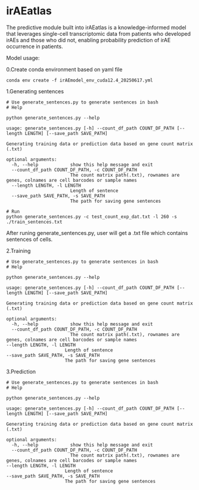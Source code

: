 # irAEatlas
The predictive module built into irAEatlas is a knowledge-informed model that leverages single-cell transcriptomic data from patients who developed irAEs and those who did not, enabling probability prediction of irAE occurrence in patients.

Model usage: 

0.Create conda environment based on yaml file

    conda env create -f irAEmodel_env_cuda12.4_20250617.yml 

1.Generating sentences

    # Use generate_sentences.py to generate sentences in bash 
    # Help
    
    python generate_sentences.py --help
    
    usage: generate_sentences.py [-h] --count_df_path COUNT_DF_PATH [--length LENGTH] [--save_path SAVE_PATH]
    
    Generating training data or prediction data based on gene count matrix (.txt)
    
    optional arguments:
      -h, --help            show this help message and exit
      --count_df_path COUNT_DF_PATH, -c COUNT_DF_PATH
                            The count matrix path(.txt), rownames are genes, colnames are cell barcodes or sample names
      --length LENGTH, -l LENGTH
                            Length of sentence
      --save_path SAVE_PATH, -s SAVE_PATH
                            The path for saving gene sentences

    # Run
    python generate_sentences.py -c test_count_exp_dat.txt -l 260 -s ./train_sentences.txt
After runing generate_sentences.py, user will get a .txt file which contains sentences of cells.

2.Training

    # Use generate_sentences.py to generate sentences in bash 
    # Help
    
    python generate_sentences.py --help
    
    usage: generate_sentences.py [-h] --count_df_path COUNT_DF_PATH [--length LENGTH] [--save_path SAVE_PATH]
    
    Generating training data or prediction data based on gene count matrix (.txt)
    
    optional arguments:
      -h, --help            show this help message and exit
      --count_df_path COUNT_DF_PATH, -c COUNT_DF_PATH
                            The count matrix path(.txt), rownames are genes, colnames are cell barcodes or sample names
    --length LENGTH, -l LENGTH
                          Length of sentence
    --save_path SAVE_PATH, -s SAVE_PATH
                          The path for saving gene sentences

3.Prediction

    # Use generate_sentences.py to generate sentences in bash 
    # Help
    
    python generate_sentences.py --help
    
    usage: generate_sentences.py [-h] --count_df_path COUNT_DF_PATH [--length LENGTH] [--save_path SAVE_PATH]
    
    Generating training data or prediction data based on gene count matrix (.txt)
    
    optional arguments:
      -h, --help            show this help message and exit
      --count_df_path COUNT_DF_PATH, -c COUNT_DF_PATH
                            The count matrix path(.txt), rownames are genes, colnames are cell barcodes or sample names
    --length LENGTH, -l LENGTH
                          Length of sentence
    --save_path SAVE_PATH, -s SAVE_PATH
                          The path for saving gene sentences
